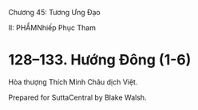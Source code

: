  

Chương 45: Tương Ưng Ðạo

II: PHẨMNhiếp Phục Tham

# 128–133. Hướng Ðông (1-6)

Hòa thượng Thích Minh Châu dịch Việt.

Prepared for SuttaCentral by Blake Walsh.